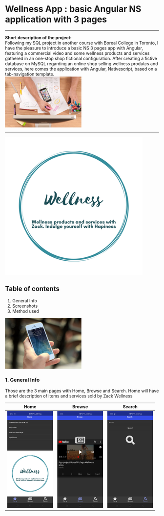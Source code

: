 # Wellness App : basic Angular NS application with 3 pages  
  
***
**Short description of the project:**  
Following my SQL project in another course with Boreal College in Toronto, I have the pleasure to introduce a basic NS 3 pages app with Angular, featuring a commercial video and some wellness products and services gathered in an one-stop shop fictional configuration. After creating a fictive database on MySQL regarding an online shop selling wellness produtcs and services, here comes the application with Angular, Nativescript, based on a tab-navigation template.  
<img src="https://github.com/CollegeBoreal/INF1083-200-20A-01/blob/master/P.Projects/b300115140/IMAGES/gen.jpg" width="250">
***
<img src="https://github.com/CollegeBoreal/INF1083-200-20A-01/blob/master/P.Projects/b300115140/IMAGES/logoapp.png" width="450">

## **Table of contents**
1. General Info
2. Screenshots
3. Method used

<img src="https://github.com/CollegeBoreal/INF1083-200-20A-01/blob/master/P.Projects/b300115140/IMAGES/iphone.jpg" width="250">

### **1. General Info**

Those are the 3 main pages with Home, Browse and Search.
Home will have a brief description of items and services sold by Zack Wellness


| Home | Browse | Search
| ------------ | ------------- | -------------
| <img src="https://github.com/CollegeBoreal/INF1083-200-20A-01/blob/master/P.Projects/b300115140/IMAGES/home.jpg" width="150"> | <img src="https://github.com/CollegeBoreal/INF1083-200-20A-01/blob/master/P.Projects/b300115140/IMAGES/browse.jpg" width="150">| <img src="https://github.com/CollegeBoreal/INF1083-200-20A-01/blob/master/P.Projects/b300115140/IMAGES/search.jpg" width="150">



